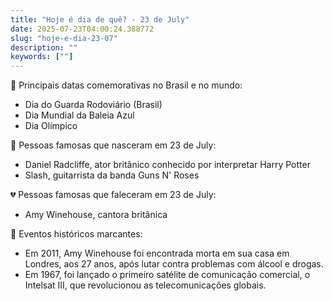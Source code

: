 ```yaml
---
title: "Hoje é dia de quê? - 23 de July"
date: 2025-07-23T04:00:24.388772
slug: "hoje-e-dia-23-07"
description: ""
keywords: [""]
---
```


🎉 Principais datas comemorativas no Brasil e no mundo:

- Dia do Guarda Rodoviário (Brasil)
- Dia Mundial da Baleia Azul
- Dia Olímpico

🎂 Pessoas famosas que nasceram em 23 de July:

- Daniel Radcliffe, ator britânico conhecido por interpretar Harry Potter
- Slash, guitarrista da banda Guns N' Roses

💔 Pessoas famosas que faleceram em 23 de July:

- Amy Winehouse, cantora britânica

📜 Eventos históricos marcantes:

- Em 2011, Amy Winehouse foi encontrada morta em sua casa em Londres, aos 27 anos, após lutar contra problemas com álcool e drogas.
- Em 1967, foi lançado o primeiro satélite de comunicação comercial, o Intelsat III, que revolucionou as telecomunicações globais.